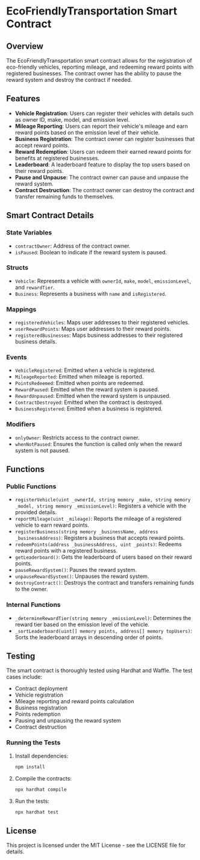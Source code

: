 # EcoFriendlyTransportation Smart Contract

## Overview

The EcoFriendlyTransportation smart contract allows for the registration of eco-friendly vehicles, reporting mileage, and redeeming reward points with registered businesses. The contract owner has the ability to pause the reward system and destroy the contract if needed.

## Features

- **Vehicle Registration**: Users can register their vehicles with details such as owner ID, make, model, and emission level.
- **Mileage Reporting**: Users can report their vehicle's mileage and earn reward points based on the emission level of their vehicle.
- **Business Registration**: The contract owner can register businesses that accept reward points.
- **Reward Redemption**: Users can redeem their earned reward points for benefits at registered businesses.
- **Leaderboard**: A leaderboard feature to display the top users based on their reward points.
- **Pause and Unpause**: The contract owner can pause and unpause the reward system.
- **Contract Destruction**: The contract owner can destroy the contract and transfer remaining funds to themselves.

## Smart Contract Details

### State Variables

- `contractOwner`: Address of the contract owner.
- `isPaused`: Boolean to indicate if the reward system is paused.

### Structs

- `Vehicle`: Represents a vehicle with `ownerId`, `make`, `model`, `emissionLevel`, and `rewardTier`.
- `Business`: Represents a business with `name` and `isRegistered`.

### Mappings

- `registeredVehicles`: Maps user addresses to their registered vehicles.
- `userRewardPoints`: Maps user addresses to their reward points.
- `registeredBusinesses`: Maps business addresses to their registered business details.

### Events

- `VehicleRegistered`: Emitted when a vehicle is registered.
- `MileageReported`: Emitted when mileage is reported.
- `PointsRedeemed`: Emitted when points are redeemed.
- `RewardPaused`: Emitted when the reward system is paused.
- `RewardUnpaused`: Emitted when the reward system is unpaused.
- `ContractDestroyed`: Emitted when the contract is destroyed.
- `BusinessRegistered`: Emitted when a business is registered.

### Modifiers

- `onlyOwner`: Restricts access to the contract owner.
- `whenNotPaused`: Ensures the function is called only when the reward system is not paused.

## Functions

### Public Functions

- `registerVehicle(uint _ownerId, string memory _make, string memory _model, string memory _emissionLevel)`: Registers a vehicle with the provided details.
- `reportMileage(uint _mileage)`: Reports the mileage of a registered vehicle to earn reward points.
- `registerBusiness(string memory _businessName, address _businessAddress)`: Registers a business that accepts reward points.
- `redeemPoints(address _businessAddress, uint _points)`: Redeems reward points with a registered business.
- `getLeaderboard()`: Gets the leaderboard of users based on their reward points.
- `pauseRewardSystem()`: Pauses the reward system.
- `unpauseRewardSystem()`: Unpauses the reward system.
- `destroyContract()`: Destroys the contract and transfers remaining funds to the owner.

### Internal Functions

- `_determineRewardTier(string memory _emissionLevel)`: Determines the reward tier based on the emission level of the vehicle.
- `_sortLeaderboard(uint[] memory points, address[] memory topUsers)`: Sorts the leaderboard arrays in descending order of points.

## Testing

The smart contract is thoroughly tested using Hardhat and Waffle. The test cases include:

- Contract deployment
- Vehicle registration
- Mileage reporting and reward points calculation
- Business registration
- Points redemption
- Pausing and unpausing the reward system
- Contract destruction

### Running the Tests

1. Install dependencies:

   ```sh
   npm install
   ```

2. Compile the contracts:

   ```sh
   npx hardhat compile
   ```

2. Run the tests:

   ```sh
   npx hardhat test
   ```


## License

This project is licensed under the MIT License - see the LICENSE file for details.